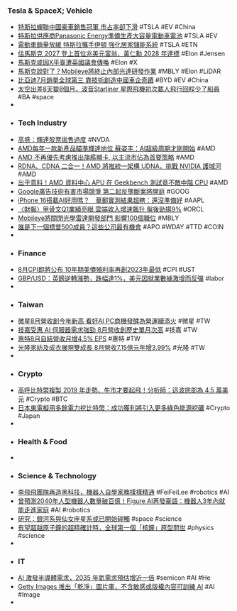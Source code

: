 ### Tesla & SpaceX; Vehicle
- [特斯拉蟬聯中國豪車銷售冠軍 市占率卻下滑](https://news.cnyes.com/news/id/5712598) #TSLA #EV #China
- [特斯拉供應商Panasonic Energy準備生產大容量電動車電池](https://news.cnyes.com/news/id/5712423) #TSLA #EV
- [電動車銷量放緩 特斯拉攜手伊頓 強化居家儲能系統](https://news.cnyes.com/news/id/5712679) #TSLA #ETN
- [估馬斯克 2027 登上首位兆美元富翁，黃仁勳 2028 年達標](https://finance.technews.tw/2024/09/10/musk-2027-trillionaire/) #Elon #Jensen
- [馬斯克或因X平臺遭英國議會傳喚](https://big5.ftchinese.com/interactive/170796?exclusive) #Elon #X
- [馬斯克說對了？Mobileye將終止內部光達研發作業](https://www.moneydj.com/kmdj/news/newsviewer.aspx?a=b18a89a0-effa-4515-9ede-a11dac52aa7c) #MBLY #Elon #LiDAR
- [比亞迪7月銷量全球第三 靠技術創造中國車企奇蹟](https://news.cnyes.com/news/id/5712910) #BYD #EV #China
- [太空出差8天變8個月，波音Starliner 星際飛機初次載人飛行回程少了船員](https://www.techbang.com/posts/118142-8-days-on-a-business-trip-to-space-turned-into-8-months) #BA #space
-
- ### Tech Industry
- [高盛：輝達股票拋售過度](https://news.cnyes.com/news/id/5712987) #NVDA
- [AMD每年一款新產品瞄準輝達地位 蘇姿丰：AI超級周期才剛開始](https://news.cnyes.com/news/id/5712677) #AMD
- [AMD 不再優先考慮推出旗艦顯卡, 以主流市佔為首要策略](https://www.coolaler.com/index/amd-不再優先考慮推出旗艦顯卡-以主流市佔為首要策/) #AMD
- [RDNA、CDNA 二合一！AMD 將推統一架構 UDNA，挑戰 NVIDIA 護城河](https://technews.tw/2024/09/10/amd-announces-unified-udna-gpu-architecture/) #AMD
- [出乎意料！AMD 資料中心 APU 在 Geekbench 測試竟不敵中階 CPU](https://technews.tw/2024/09/10/amd-mi300a-geekbench/) #AMD
- [Google廣告技術有害市場競爭 第二起反壟斷案將開庭](https://news.cnyes.com/news/id/5712420) #GOOG
- [iPhone 16搭載AI好用嗎？　華郵實測結果超瞎：還沒準備好](https://news.tvbs.com.tw/world/2613649) #AAPL
- [〈財報〉甲骨文Q1業績亮眼 雲端收入增速飆升 盤後勁揚9%](https://news.cnyes.com/news/id/5712674) #ORCL
- [Mobileye將關閉光學雷達開發部門 影響100個職位](https://news.cnyes.com/news/id/5712513) #MBLY
- [誰是下一個標普500成員？這些公司最有機會](https://news.cnyes.com/news/id/5712676) #APO #WDAY #TTD #COIN
-
- ### Finance
- [8月CPI即將公布 10年期美債殖利率再創2023年最低](https://m.cnyes.com/news/id/5712670) #CPI #UST
- [GBP/USD：英鎊逆轉漲勢，跌幅達1%，美元因就業數據激增而反彈](https://news.cnyes.com/news/id/5712689) #labor
-
- ### Taiwan
- [微星8月營收創今年新高 看好AI PC商機發酵為營運續添火](https://news.cnyes.com/news/id/5712534) #微星 #TW
- [技嘉受惠 AI 伺服器需求強勁 8月營收創歷史單月次高](https://news.cnyes.com/news/id/5712479) #技嘉 #TW
- [惠特8月自結營收月增4.5% EPS](https://news.cnyes.com/news/id/5714293) #惠特 #TW
- [光隆家紡及成衣展現雙成長 8月營收7.15億元年增3.99%](https://news.cnyes.com/news/id/5713397) #光隆 #TW
-
- ### Crypto
- [高呼比特幣複製 2019 年走勢、牛市才要起飛！分析師：這波底部為 4.5 萬美元](https://blockcast.it/2024/09/09/analyst-sees-biggest-bull-cycle-with-45k-now-btc-price-floor/) #Crypto #BTC
- [日本東電擬用多餘電力挖比特幣：成功獲利將引入更多綠色能源挖礦](https://www.blocktempo.com/tepco-explores-green-bitcoin-mining/) #Crypto #Japan
-
- ### Health & Food
-
- ### Science & Technology
- [李飛飛團隊再造黑科技，機器人自學家務樣樣精通](https://technews.tw/2024/09/10/li-feifeis-team-recreates-black-technology/) #FeiFeiLee #robotics #AI
- [曾預測2040年人型機器人數量破百億！Figure AI再發豪語：機器人3年內就能走進家庭](https://news.cnyes.com/news/id/5711298) #AI #robotics
- [研究：銀河系與仙女座星系或已開始碰觸](https://www.epochtimes.com/b5/24/9/9/n14326856.htm) #space #science
- [有望超越原子鐘的超精確計時，全球第一個‌「核鐘」原型問世](https://technews.tw/2024/09/09/nuclear-clock-thorium-atomic-nuclei/) #physics #science
-
- ### IT
- [AI 激發半導體需求，2035 年氦需求預估增近一倍](https://technews.tw/2024/09/10/helium-demand-forecast-to-nearly-double-by-2035/) #semicon #AI #He
- [Getty Images 推出「乾淨」圖片庫，不含敏感或版權內容可訓練 AI](https://technews.tw/2024/09/10/getty-images-drops-cleanest-visual-dataset-for-training-foundation-models/) #AI #Image
-